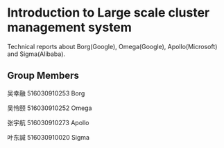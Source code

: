 # Introduction to Large scale cluster management system
Technical reports about Borg(Google), Omega(Google), Apollo(Microsoft) and Sigma(Alibaba).

## Group Members
吴幸融 516030910253 Borg

吴怜颐 516030910252 Omega

张宇航 516030910273 Apollo

叶东諴 516030910020 Sigma
